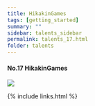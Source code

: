 ```yaml
---
title: HikakinGames
tags: [getting_started]
summary: ""
sidebar: talents_sidebar
permalink: talents_17.html
folder: talents
---
```



#### No.17 HikakinGames

![](https://yt3.ggpht.com/ytc/AKedOLSVRqh-bPcw_kJdouWThtVWBF6HqIQIbkzMpwRW7Q=s176-c-k-c0x00ffffff-no-rj)







{% include links.html %}
